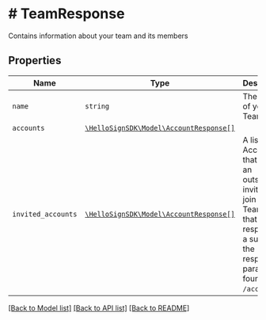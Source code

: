 # # TeamResponse

Contains information about your team and its members

## Properties

Name | Type | Description | Notes
------------ | ------------- | ------------- | -------------
| `name` | ```string``` |  The name of your Team  |  |
| `accounts` | [```\HelloSignSDK\Model\AccountResponse[]```](AccountResponse.md) |    |  |
| `invited_accounts` | [```\HelloSignSDK\Model\AccountResponse[]```](AccountResponse.md) |  A list of all Accounts that have an outstanding invitation to join your Team. Note that this response is a subset of the response parameters found in `GET /account`.  |  |

[[Back to Model list]](../../README.md#models) [[Back to API list]](../../README.md#endpoints) [[Back to README]](../../README.md)
